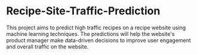 # Recipe-Site-Traffic-Prediction
This project aims to predict high traffic recipes on a recipe website using machine learning techniques. The predictions will help the website's product manager make data-driven decisions to improve user engagement and overall traffic on the website.
